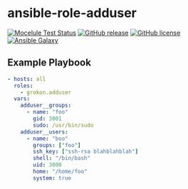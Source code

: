 # ansible-role-adduser

[![Mocelule Test Status](https://github.com/Grokon/ansible-role-adduser/actions/workflows/molecule.yaml/badge.svg?branch=master)](https://github.com/Grokon/ansible-role-adduser/actions/workflows/molecule.yaml)
[![GitHub release](https://img.shields.io/github/release/Grokon/ansible-role-adduser.svg)](https://github.com/Grokon/ansible-role-adduser/release)
[![GitHub license](https://img.shields.io/github/license/Grokon/ansible-role-adduser.svg)](https://github.com/Grokon/ansible-role-adduser/blob/master/LICENSE)
[![Ansible Galaxy](https://img.shields.io/badge/galaxy-grokon.adduser-blue.svg)](https://galaxy.ansible.com/grokon/adduser/)

## Example Playbook

```yaml
- hosts: all
  roles:
    - grokon.adduser
  vars:
    adduser__groups:
      - name: "foo"
        gid: 3001
        sudo: /usr/bin/sudo
    adduser__users:
      - name: "boo"
        groups: ["foo"]
        ssh_key: ["ssh-rsa blahblahblah"]
        shell: "/bin/bash"
        uid: 3000
        home: "/home/foo"
        system: true
```
